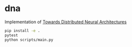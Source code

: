 # dna

Implementation of [Towards Distributed Neural Architectures](https://arxiv.org/abs/2506.22389)


```sh
pip install -e . 
pytest 
python scripts/main.py
``` 